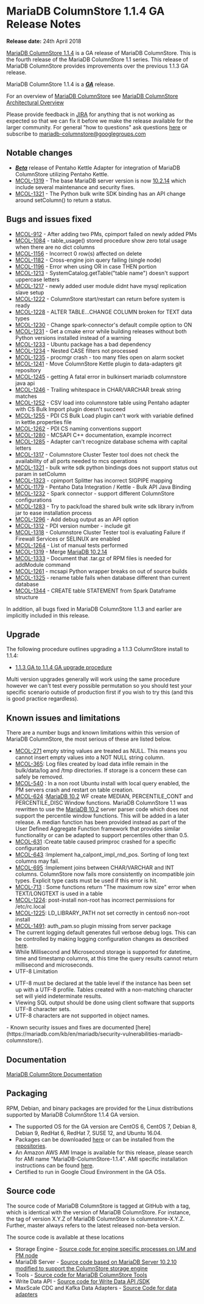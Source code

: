 # MariaDB ColumnStore 1.1.4 GA Release Notes

<strong>Release date:</strong> 24th April 2018

[MariaDB ColumnStore 1.1.4](/columns-storage-engines-and-plugins/storage-engines/mariadb-columnstore/) is a GA release of MariaDB ColumnStore. This is the fourth release of the MariaDB ColumnStore 1.1 series. This release of MariaDB ColumnStore provides improvements over the previous 1.1.3 GA release.

MariaDB ColumnStore 1.1.4 is a <strong><em>[GA](/kb/en/release-criteria/)</em></strong> release.

For an overview of [MariaDB ColumnStore](/columns-storage-engines-and-plugins/storage-engines/mariadb-columnstore/) see [MariaDB ColumnStore Architectural Overview](/columns-storage-engines-and-plugins/storage-engines/mariadb-columnstore/columnstore-architecture/columnstore-architectural-overview/)

Please provide feedback in [JIRA](https://jira.mariadb.org/browse/MCOL) for anything that is not working as expected so that we can fix it before we make the release available for the larger community.
For general "how to questions" ask questions [here](/columns-storage-engines-and-plugins/storage-engines/mariadb-columnstore/) or subscribe to mariadb-columnstore@googlegroups.com

## Notable changes

- <strong><em>[Beta](/kb/en/release-criteria/)</em></strong> release of Pentaho Kettle Adapter for integration of MariaDB ColumnStore utilizing Pentaho Kettle.
- [MCOL-1319](https://jira.mariadb.org/browse/MCOL-1319) - The base MariaDB server version is now [10.2.14](/kb/en/mariadb-10214-release-notes/) which include several maintenance and security fixes.
- [MCOL-1321](https://jira.mariadb.org/browse/MCOL-1321) - The Python bulk write SDK binding has an API change around setColumn() to return a status.

## Bugs and issues fixed

- [MCOL-912](https://jira.mariadb.org/browse/MCOL-912) - After adding two PMs, cpimport failed on newly added PMs
- [MCOL-1084](https://jira.mariadb.org/browse/MCOL-1084) - table_usage() stored procedure show zero total usage when there are no dict columns
- [MCOL-1156](https://jira.mariadb.org/browse/MCOL-1156) - Incorrect 0 row(s) affected on delete
- [MCOL-1182](https://jira.mariadb.org/browse/MCOL-1182) - Cross-engine join query failing (single node)
- [MCOL-1196](https://jira.mariadb.org/browse/MCOL-1196) - Error when using OR in case THEN portion
- [MCOL-1213](https://jira.mariadb.org/browse/MCOL-1213) - SystemCatalog.getTable("table name") doesn't support uppercase letters
- [MCOL-1217](https://jira.mariadb.org/browse/MCOL-1217) - newly added user module didnt have mysql replication slave setup
- [MCOL-1222](https://jira.mariadb.org/browse/MCOL-1222) - ColumnStore start/restart can return before system is ready
- [MCOL-1228](https://jira.mariadb.org/browse/MCOL-1228) - ALTER TABLE...CHANGE COLUMN broken for TEXT data types
- [MCOL-1230](https://jira.mariadb.org/browse/MCOL-1230) - Change spark-connector's default compile option to ON
- [MCOL-1231](https://jira.mariadb.org/browse/MCOL-1231) - Get a cmake error while building releases without both Python versions installed instead of a warning
- [MCOL-1233](https://jira.mariadb.org/browse/MCOL-1233) - Ubuntu package has a bad dependency
- [MCOL-1234](https://jira.mariadb.org/browse/MCOL-1234) - Nested CASE filters not processed
- [MCOL-1235](https://jira.mariadb.org/browse/MCOL-1235) - procmgr crash - too many files open on alarm socket
- [MCOL-1241](https://jira.mariadb.org/browse/MCOL-1241) - Move ColumnStore Kettle plugin to data-adapters git repository
- [MCOL-1245](https://jira.mariadb.org/browse/MCOL-1245) - getting A fatal error in bulkinsert mariadb columnstore java api
- [MCOL-1246](https://jira.mariadb.org/browse/MCOL-1246) - Trailing whitespace in CHAR/VARCHAR break string matches
- [MCOL-1252](https://jira.mariadb.org/browse/MCOL-1252) - CSV load into columnstore table using Pentaho adapter with CS Bulk Import plugin doesn't succeed
- [MCOL-1255](https://jira.mariadb.org/browse/MCOL-1255) - PDI CS Bulk Load plugin can't work with variable defined in kettle.properties file
- [MCOL-1262](https://jira.mariadb.org/browse/MCOL-1262) - PDI CS naming conventions support
- [MCOL-1280](https://jira.mariadb.org/browse/MCOL-1280) - MCSAPI C++ documentation, example incorrect
- [MCOL-1285](https://jira.mariadb.org/browse/MCOL-1285) - Adapter can't recognize database schema with capital letters
- [MCOL-1317](https://jira.mariadb.org/browse/MCOL-1317) - Columnstore Cluster Tester tool  does not check the availability of all ports needed to mcs operations
- [MCOL-1321](https://jira.mariadb.org/browse/MCOL-1321) - bulk write sdk python bindings does not support status out param in setColumn
- [MCOL-1323](https://jira.mariadb.org/browse/MCOL-1323) - cpimport Splitter has incorrect SIGPIPE mapping
- [MCOL-1179](https://jira.mariadb.org/browse/MCOL-1179) - Pentaho Data Integration / Kettle - Bulk API Java Binding
- [MCOL-1232](https://jira.mariadb.org/browse/MCOL-1232) - Spark connector - support different ColumnStore configurations
- [MCOL-1283](https://jira.mariadb.org/browse/MCOL-1283) - Try to pack/load the shared bulk write sdk library in/from jar to ease installation process
- [MCOL-1296](https://jira.mariadb.org/browse/MCOL-1296) - Add debug output as an API option
- [MCOL-1312](https://jira.mariadb.org/browse/MCOL-1312) - PDI version number - include git
- [MCOL-1318](https://jira.mariadb.org/browse/MCOL-1318) - Columnstore Cluster Tester tool  is evaluating Failure if Firewall Services or SELINUX are enabled
- [MCOL-1264](https://jira.mariadb.org/browse/MCOL-1264) - List of manual tests performed
- [MCOL-1319](https://jira.mariadb.org/browse/MCOL-1319) - Merge [MariaDB 10.2.14](/kb/en/mariadb-10214-release-notes/)
- [MCOL-1333](https://jira.mariadb.org/browse/MCOL-1333) - Document that .tar.gz of RPM files is needed for addModule command
- [MCOL-1261](https://jira.mariadb.org/browse/MCOL-1261) - mcsapi Python wrapper breaks on out of source builds
- [MCOL-1325](https://jira.mariadb.org/browse/MCOL-1325) - rename table fails when database different than current database
- [MCOL-1344](https://jira.mariadb.org/browse/MCOL-1344) - CREATE table STATEMENT from Spark Dataframe structure

In addition, all bugs fixed in MariaDB ColumnStore 1.1.3 and earlier are implicitly included in this release.

## Upgrade

The following procedure outlines upgrading a 1.1.3 ColumnStore install to 1.1.4:

- [1.1.3 GA to 1.1.4 GA upgrade procedure](/columns-storage-engines-and-plugins/storage-engines/mariadb-columnstore/mariadb-columnstore-columnstore/mariadb-columnstore-11-upgrades/mariadb-columnstore-software-upgrade-113-ga-to-114-ga/)

Multi version upgrades generally will work using the same procedure however we can't test every possible permutation so you should test your specific scenario outside of production first if you wish to try this (and this is good practice regardless).

## Known issues and limitations

There are a number bugs and known limitations within this version of MariaDB ColumnStore, the most serious of these are listed below.

- [MCOL-271](https://jira.mariadb.org/browse/MCOL-271)  empty string values are treated as NULL. This means you cannot insert empty values into a NOT NULL string column.
- [MCOL-365](https://jira.mariadb.org/browse/MCOL-365): Log files created by load data infile remain in the bulk/data/log and /tmp directories. If storage is a concern these can safely be removed.
- [MCOL-540](https://jira.mariadb.org/browse/MCOL-540) : In a non root Ubuntu install with local query enabled, the PM servers crash and restart on table creation.
- [MCOL-624](https://jira.mariadb.org/browse/MCOL-624) :[MariaDB 10.2](/kb/en/what-is-mariadb-102/) WF create MEDIAN, PERCENTILE_CONT and PERCENTILE_DISC Window functions. MariaDB ColumnStore 1.1 was rewritten to use the [MariaDB 10.2](/kb/en/what-is-mariadb-102/) server parser code which does not support the percentile window functions. This will be added in a later release. A median function has been provided instead as part of the User Defined Aggregate Function framework that provides similar functionality or can be adapted to support percentiles other than 0.5.
- [MCOL-631](https://jira.mariadb.org/browse/MCOL-631) :Create table caused primproc crashed for a specific configuration
- [MCOL-643](https://jira.mariadb.org/browse/MCOL-643) :Implement ha_calpont_impl_rnd_pos. Sorting of long text columns may fail.
- [MCOL-695](https://jira.mariadb.org/browse/MCOL-695) :Implement joins between CHAR/VARCHAR and INT columns. ColumnStore now fails more consistently on incompatible join types. Explicit type casts must be used if this error is hit.
- [MCOL-713](https://jira.mariadb.org/browse/MCOL-713) : Some functions return "The maximum row size" error when TEXT/LONGTEXT is used in a table
- [MCOL-1224](https://jira.mariadb.org/browse/MCOL-1224): post-install non-root has incorrect permissions for /etc/rc.local
- [MCOL-1225](https://jira.mariadb.org/browse/MCOL-1225): LD_LIBRARY_PATH not set correctly in centos6 non-root install
- [MCOL-1491](https://jira.mariadb.org/browse/MCOL-1491): auth_pam.so plugin missing from server package
- The current logging default generates full verbose debug logs. This can be controlled by making logging configuration changes as described [here](/columns-storage-engines-and-plugins/storage-engines/mariadb-columnstore/managing-columnstore/managing-columnstore-system/columnstore-system-monitoring-configuration/).
- While Millisecond and Microsecond storage is supported for datetime, time and timestamp columns, at this time the query results cannot return millisecond and microseconds.
- UTF-8 Limitation
<ul start="1"><li>UTF-8 must be declared at the table level if the instance has been set up with a UTF-8 profile. Tables created with a non-matching character set will yield indeterminate results. 
</li><li>Viewing SQL output should be done using client software that supports UTF-8 character sets. 
</li><li>UTF-8 characters are not supported in object names. 
</li></ul>
- Known security issues and fixes are documented [here](https://mariadb.com/kb/en/mariadb/security-vulnerabilities-mariadb-columnstore/).

## Documentation

[MariaDB ColumnStore Documentation](/columns-storage-engines-and-plugins/storage-engines/mariadb-columnstore/)

## Packaging

RPM, Debian, and binary packages are provided for the Linux distributions supported by MariaDB ColumnStore 1.1.4 GA version.

- The supported OS for the GA version are CentOS 6, CentOS 7, Debian 8, Debian 9, RedHat 6, RedHat 7, SUSE 12, and Ubuntu 16.04.
- Packages can be downloaded [here](https://mariadb.com/downloads/mariadb-ax) or can be installed from the [repositories](https://mariadb.com/kb/en/library/installing-mariadb-ax-from-the-package-repositories).
- An Amazon AWS AMI Image is available for this release, please search for AMI name "MariaDB-ColumnStore-1.1.4". AMI specific installation instructions can be found [here](/columns-storage-engines-and-plugins/storage-engines/mariadb-columnstore/columnstore-getting-started/installing-and-configuring-a-columnstore-system-using-the-amazon-ami/).
- Certified to run in Google Cloud Environment in the GA OSs.

## Source code

The source code of MariaDB ColumnStore is tagged at GitHub with a tag, which is identical with the version of MariaDB ColumnStore. For instance, the tag of version X.Y.Z of MariaDB ColumnStore is columnstore-X.Y.Z. Further, master always refers to the latest released non-beta version.

The source code is available at these locations

- Storage Engine - [Source code for engine specific processes on UM and PM node](https://github.com/mariadb-corporation/mariadb-columnstore-engine/tree/columnstore-1.1.4)
- MariaDB Server - [Source code based on MariaDB Server 10.2.10 modified to support the ColumnStore storage engine](https://github.com/mariadb-corporation/mariadb-columnstore-server/tree/columnstore-1.1.4)
- Tools - [Source code for MariaDB ColumnStore Tools](https://github.com/mariadb-corporation/mariadb-columnstore-tools/tree/columnstore-1.1.4)
- Write Data API - [Source code for Write Data API /SDK](https://github.com/mariadb-corporation/mariadb-columnstore-api/tree/columnstore-1.1.4)
- MaxScale CDC and Kafka Data Adapters - [Source Code for data adapters](https://github.com/mariadb-corporation/mariadb-columnstore-data-adapters/tree/columnstore-1.1.4)